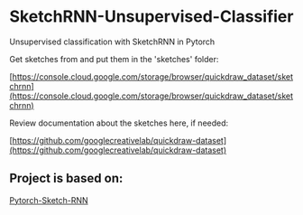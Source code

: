 # SketchRNN-Unsupervised-Classifier
Unsupervised classification with SketchRNN in Pytorch

Get sketches from and put them in the 'sketches' folder:

[https://console.cloud.google.com/storage/browser/quickdraw_dataset/sketchrnn](https://console.cloud.google.com/storage/browser/quickdraw_dataset/sketchrnn)
	
	
Review documentation about the sketches here, if needed:

[https://github.com/googlecreativelab/quickdraw-dataset](https://github.com/googlecreativelab/quickdraw-dataset)
	




## Project is based on:

[Pytorch-Sketch-RNN](https://github.com/alexis-jacq/Pytorch-Sketch-RNN)
